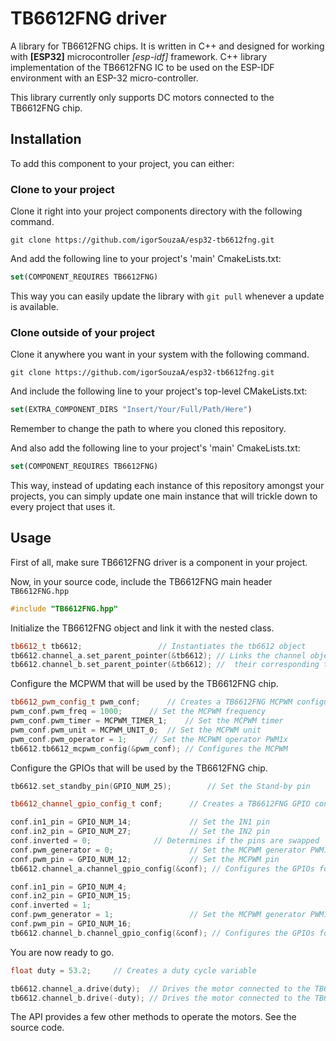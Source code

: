 # TB6612FNG driver
 A library for TB6612FNG chips.
 It is written in C++ and designed for working with **[ESP32]** microcontroller _[esp-idf]_ framework.
 C++ library implementation of the TB6612FNG IC to be used on the ESP-IDF environment with an ESP-32 micro-controller.
 
 This library currently only supports DC motors connected to the TB6612FNG chip.

## Installation

 To add this component to your project, you can either:
 
### Clone to your project
 
 Clone it right into your project components directory with the following command.
 
 ```
 git clone https://github.com/igorSouzaA/esp32-tb6612fng.git
 ```
 
 And add the following line to your project's 'main' CmakeLists.txt:
 
 ```CMake
 set(COMPONENT_REQUIRES TB6612FNG)
 ```
 
 This way you can easily update the library with `git pull` whenever a update is available.
 
### Clone outside of your project
 
 Clone it anywhere you want in your system with the following command.
 
 ```
 git clone https://github.com/igorSouzaA/esp32-tb6612fng.git
 ```
 
 And include the following line to your project's top-level CMakeLists.txt:
 
 ```CMake
 set(EXTRA_COMPONENT_DIRS "Insert/Your/Full/Path/Here")
 ```
 
 Remember to change the path to where you cloned this repository.
 
 And also add the following line to your project's 'main' CmakeLists.txt:
 
 ```CMake
 set(COMPONENT_REQUIRES TB6612FNG)
 ```
 
 This way, instead of updating each instance of this repository amongst your projects, you can simply update one main instance that will trickle down to every project that uses it.
 
## Usage
 
 First of all, make sure TB6612FNG driver is a component in your project.
 
 Now, in your source code, include the TB6612FNG main header `TB6612FNG.hpp`
 
 ```C++
 #include "TB6612FNG.hpp"
 ```
 
 Initialize the TB6612FNG object and link it with the nested class.
 
 ```C++
 tb6612_t tb6612; 			      // Instantiates the tb6612 object
 tb6612.channel_a.set_parent_pointer(&tb6612); // Links the channel objects with
 tb6612.channel_b.set_parent_pointer(&tb6612); //  their corresponding tb6612 object
 ```
 
 Configure the MCPWM that will be used by the TB6612FNG chip.
 
 ```C++
 tb6612_pwm_config_t pwm_conf;		// Creates a TB6612FNG MCPWM configurations struct
 pwm_conf.pwm_freq = 1000;		// Set the MCPWM frequency
 pwm_conf.pwm_timer = MCPWM_TIMER_1;	// Set the MCPWM timer
 pwm_conf.pwm_unit = MCPWM_UNIT_0;	// Set the MCPWM unit
 pwm_conf.pwm_operator = 1;		// Set the MCPWM operator PWM1x
 tb6612.tb6612_mcpwm_config(&pwm_conf);	// Configures the MCPWM
 ```
 
 Configure the GPIOs that will be used by the TB6612FNG chip.
 
 ```C++
 tb6612.set_standby_pin(GPIO_NUM_25); 	     // Set the Stand-by pin

 tb6612_channel_gpio_config_t conf;	     // Creates a TB6612FNG GPIO configurations struct

 conf.in1_pin = GPIO_NUM_14;		     // Set the IN1 pin
 conf.in2_pin = GPIO_NUM_27;		     // Set the IN2 pin
 conf.inverted = 0;			     // Determines if the pins are swapped
 conf.pwm_generator = 0;			     // Set the MCPWM generator PWM1A
 conf.pwm_pin = GPIO_NUM_12;	 	     // Set the MCPWM pin
 tb6612.channel_a.channel_gpio_config(&conf); // Configures the GPIOs for TB6612FNG's Channel A

 conf.in1_pin = GPIO_NUM_4;
 conf.in2_pin = GPIO_NUM_15;
 conf.inverted = 1;
 conf.pwm_generator = 1;	 		     // Set the MCPWM generator PWM1B
 conf.pwm_pin = GPIO_NUM_16;
 tb6612.channel_b.channel_gpio_config(&conf); // Configures the GPIOs for TB6612FNG's Channel B
 ```
 
 You are now ready to go.
 
 ```C++
 float duty = 53.2;		// Creates a duty cycle variable

 tb6612.channel_a.drive(duty);	// Drives the motor connected to the TB6612FNG's Channel A forwards
 tb6612.channel_b.drive(-duty);	// Drives the motor connected to the TB6612FNG's Channel A backwards
 ```
 
 The API provides a few other methods to operate the motors. See the source code.

